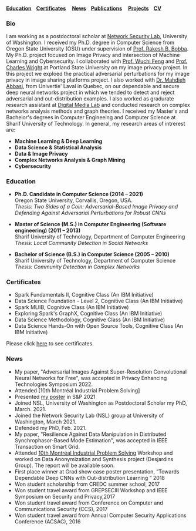 

#### [Education](#education) &nbsp; &nbsp;[Certificates](#certificates) &nbsp; &nbsp; [News](#news)&nbsp; &nbsp; [Publications](/Publications/papers.html) &nbsp; &nbsp; [Projects](project.md)&nbsp; &nbsp; [CV](./CV.pdf)




### Bio

I am working as a postdoctoral scholar at [Network Security Lab](https://labs.ece.uw.edu/nsl/faculty/radha/people.html), University of Washington. I received my Ph.D. degree in Computer Science from Oregon State University (OSU) under supervision of [Prof. Rakesh B. Bobba](https://eecs.oregonstate.edu/people/bobba-rakesh). My Ph.D. project focused on Image Privacy and intersection of Machine Learning and Cybersecurity. I collaborated with  [Prof. Wuchi Feng](https://web.cecs.pdx.edu/~wuchi/) and [Prof. Charles Wright](https://web.cecs.pdx.edu/~cvwright/) at Portland State University on my image privacy project. In this project we  exploed  the practical adversarial perturbations for my image privacy in image sharing platforms project. I also worked with 
 [Dr. Mahdieh Abbasi](http://mahdane.github.io), from Univertie' Laval in Quebec, on our dependable and secure deep neural networks project in which we tended to detect and reject adversarial and out-distribution examples. I also worked as gradurate research assistant at [Digital Media Lab](http://dml.ce.sharif.edu/dmlsite/?q=people) and conducted research on complex networks analysis methods and graph theories. I received my Master's and Bachelor's degrees in Computer Engineeing and Computer Science at Sharif University of Technology. In general, my research areas of intrerest are:

* **Machine Learning & Deep Learning** 
* **Data Science & Statistical Analysis** 
* **Data & Image Privacy** 
* **Complex Networks Analysis & Graph Mining** 
* **Cybersecurity** 


### Education

                         
* **Ph.D. Candidate in Computer Science (2014 – 2021)**\
  Oregon State University, Corvallis, Oregon, USA.\
  *Thesis: Two Sides of a Coin: Adversarial-Based Image Privacy and Defending Against Adversarial Perturbations for Robust CNNs* 
  
* **Master of Science (M.S.) in Computer Engineering (Software engineering) (2011 – 2013)** \
  Sharif University of Technology, Department of Computer Engineering \
  *Thesis: Local Community Detection in Social Networks*
  
* **Bachelor of Science (B.S.) in Computer Science (2005 – 2010)**\
  Sharif University of Technology, Department of Computer Science\
  *Thesis: Community Detection in Complex Networks*
  

### Certificates
* Spark Fundamentals II,  Cognitive Class (An IBM Initiative)
* Data Science Foundation - Level 2,  Cognitive Class (An IBM Initiative)
* Spark MLlIB, Cognitive Class (An IBM Initiative)
* Exploring Spark's GraphX, Cognitive Class (An IBM Initiative)
* Data Science Methodology, Cognitive Class (An IBM Initiative)
* Data Science Hands-On with Open Source Tools, Cognitive Class (An IBM Initiative)

Please click [here](certificates.pdf) to see certificates.
 


### News
* My paper, "Adversarial Images Against Super-Resolution Convolutional Neural Networks for Free", was accepted in Privacy Enhancing Technologies Symposium 2022.
* Attended [10th Montréal Industrial Problem Solving]
* Presented [my poster](https://www.ieee-security.org/TC/SP2021/downloads/poster/poster26.pdf) in S&P 2021 
* Joined NSL, University of Washington as Postdoctoral Scholar my PhD, March. 2021.
* Joined the Network Security Lab (NSL) group at University of Washington, March 2021.
* Defended my PhD, Feb. 2021.
* My paper, "Resilience Against Data Manipulation in Distributed Synchrophasor-Based Mode Estimation", was accepted in IEEE Transaction on Smart Grid.
* Attended [10th Montréal Industrial Problem Solving](http://www.crm.umontreal.ca/industrialprob2020/) Workshop and worked on Data Anonymization and Synthesis project (Desjardins Group). The report will be available soon.
* First place winner at Grad show case poster presentation, ”Towards Dependable Deep CNNs with Out-distribution Learning ” 2018
* Won student  scholarship  from  CREDC summer school, 2017 
* Won student  travel award  from  GREPSECIII Workshop and IEEE Symposium on Security and Privacy,2017 
* Won student  travel award  from Conference on Computer and Communications Security (CCS), 2017 
* Won student  travel award  from  Annual Computer Security Applications Conference (ACSAC), 2016



